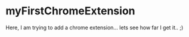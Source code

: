 # myFirstChromeExtension
Here, I am trying to add a chrome extension... lets see how far I get it.. ;)
